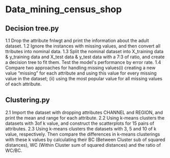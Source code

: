 # Data_mining_census_shop
## Decision tree.py
1.1 Drop the attribute fnlwgt and print the information about the adult dataset.
1.2 Ignore the instances with missing values, and then convert all ttributes into nominal data.
1.3 Split the nominal dataset into X_training data & y_training data and X_test data & y_test data with a 7:3 of ratio, and create a decision tree to fit them. Test the model's performance by error rate.
1.4 Compare two approaches for handling missing values(i) creating a new value “missing” for each attribute and using this value for every missing value in the dataset; (ii) using the most popular value for all missing values of each attribute. 

## Clustering.py
2.1 Import the dataset with dropping attributes CHANNEL and REGION, and print the mean and range for each attribute.
2.2 Using k-means clusters the datasets with 3of k value, and construct the scatterplots for 15 pairs of attributes.
2.3 Using k-means clusters the datasets with 3, 5 and 10 of k value, respectively. Then compare the differences in k-means clusterings with these k values by calculating their BC (Between Cluster sub of squared distances), WC (Within Cluster sum of squared distances) and the ratio of WC/BC.
